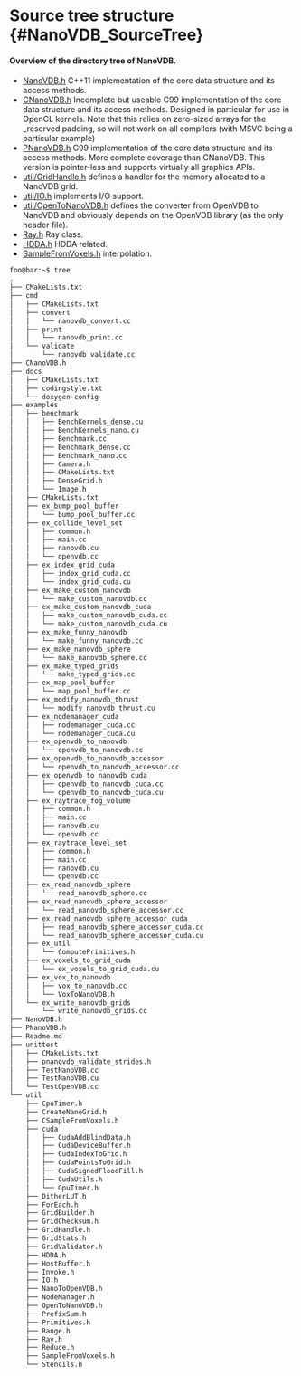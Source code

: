# Source tree structure {#NanoVDB_SourceTree}

#### Overview of the directory tree of NanoVDB.

* [NanoVDB.h](https://github.com/AcademySoftwareFoundation/openvdb/blob/master/nanovdb/nanovdb/NanoVDB.h) C++11 implementation of the core data structure and its access methods.
* [CNanoVDB.h](https://github.com/AcademySoftwareFoundation/openvdb/blob/master/nanovdb/nanovdb/CNanoVDB.h) Incomplete but useable C99 implementation of the core data structure and its access methods.  Designed in particular for use in OpenCL kernels.  Note that this relies on zero-sized arrays for the _reserved padding, so will not work on all compilers (with MSVC being a particular example)
* [PNanoVDB.h](https://github.com/AcademySoftwareFoundation/openvdb/blob/master/nanovdb/nanovdb/PNanoVDB.h) C99 implementation of the core data structure and its access methods. More complete coverage than CNanoVDB.  This version is pointer-less and supports virtually all graphics APIs.
* [util/GridHandle.h](https://github.com/AcademySoftwareFoundation/openvdb/blob/master/nanovdb/nanovdb/util/GridHandle.h) defines a handler for the memory allocated to a NanoVDB grid.
* [util/IO.h](https://github.com/AcademySoftwareFoundation/openvdb/blob/master/nanovdb/nanovdb/util/IO.h) implements I/O support.
* [util/OpenToNanoVDB.h](https://github.com/AcademySoftwareFoundation/openvdb/blob/master/nanovdb/nanovdb/util/OpenToNanoVDB.h) defines the converter from OpenVDB to NanoVDB and obviously depends on the OpenVDB library (as the only header file).
* [Ray.h](https://github.com/AcademySoftwareFoundation/openvdb/blob/master/nanovdb/nanovdb/util/Ray.h) Ray class.
* [HDDA.h](https://github.com/AcademySoftwareFoundation/openvdb/blob/master/nanovdb/nanovdb/util/HDDA.h) HDDA related.
* [SampleFromVoxels.h](https://github.com/AcademySoftwareFoundation/openvdb/blob/master/nanovdb/nanovdb/util/SampleFromVoxels.h) interpolation.

```bash
foo@bar:~$ tree
.
├── CMakeLists.txt
├── cmd
│   ├── CMakeLists.txt
│   ├── convert
│   │   └── nanovdb_convert.cc
│   ├── print
│   │   └── nanovdb_print.cc
│   └── validate
│       └── nanovdb_validate.cc
├── CNanoVDB.h
├── docs
│   ├── CMakeLists.txt
│   ├── codingstyle.txt
│   └── doxygen-config
├── examples
│   ├── benchmark
│   │   ├── BenchKernels_dense.cu
│   │   ├── BenchKernels_nano.cu
│   │   ├── Benchmark.cc
│   │   ├── Benchmark_dense.cc
│   │   ├── Benchmark_nano.cc
│   │   ├── Camera.h
│   │   ├── CMakeLists.txt
│   │   ├── DenseGrid.h
│   │   └── Image.h
│   ├── CMakeLists.txt
│   ├── ex_bump_pool_buffer
│   │   └── bump_pool_buffer.cc
│   ├── ex_collide_level_set
│   │   ├── common.h
│   │   ├── main.cc
│   │   ├── nanovdb.cu
│   │   └── openvdb.cc
│   ├── ex_index_grid_cuda
│   │   ├── index_grid_cuda.cc
│   │   └── index_grid_cuda.cu
│   ├── ex_make_custom_nanovdb
│   │   └── make_custom_nanovdb.cc
│   ├── ex_make_custom_nanovdb_cuda
│   │   ├── make_custom_nanovdb_cuda.cc
│   │   └── make_custom_nanovdb_cuda.cu
│   ├── ex_make_funny_nanovdb
│   │   └── make_funny_nanovdb.cc
│   ├── ex_make_nanovdb_sphere
│   │   └── make_nanovdb_sphere.cc
│   ├── ex_make_typed_grids
│   │   └── make_typed_grids.cc
│   ├── ex_map_pool_buffer
│   │   └── map_pool_buffer.cc
│   ├── ex_modify_nanovdb_thrust
│   │   └── modify_nanovdb_thrust.cu
│   ├── ex_nodemanager_cuda
│   │   ├── nodemanager_cuda.cc
│   │   └── nodemanager_cuda.cu
│   ├── ex_openvdb_to_nanovdb
│   │   └── openvdb_to_nanovdb.cc
│   ├── ex_openvdb_to_nanovdb_accessor
│   │   └── openvdb_to_nanovdb_accessor.cc
│   ├── ex_openvdb_to_nanovdb_cuda
│   │   ├── openvdb_to_nanovdb_cuda.cc
│   │   └── openvdb_to_nanovdb_cuda.cu
│   ├── ex_raytrace_fog_volume
│   │   ├── common.h
│   │   ├── main.cc
│   │   ├── nanovdb.cu
│   │   └── openvdb.cc
│   ├── ex_raytrace_level_set
│   │   ├── common.h
│   │   ├── main.cc
│   │   ├── nanovdb.cu
│   │   └── openvdb.cc
│   ├── ex_read_nanovdb_sphere
│   │   └── read_nanovdb_sphere.cc
│   ├── ex_read_nanovdb_sphere_accessor
│   │   └── read_nanovdb_sphere_accessor.cc
│   ├── ex_read_nanovdb_sphere_accessor_cuda
│   │   ├── read_nanovdb_sphere_accessor_cuda.cc
│   │   └── read_nanovdb_sphere_accessor_cuda.cu
│   ├── ex_util
│   │   └── ComputePrimitives.h
│   ├── ex_voxels_to_grid_cuda
│   │   └── ex_voxels_to_grid_cuda.cu
│   ├── ex_vox_to_nanovdb
│   │   ├── vox_to_nanovdb.cc
│   │   └── VoxToNanoVDB.h
│   └── ex_write_nanovdb_grids
│       └── write_nanovdb_grids.cc
├── NanoVDB.h
├── PNanoVDB.h
├── Readme.md
├── unittest
│   ├── CMakeLists.txt
│   ├── pnanovdb_validate_strides.h
│   ├── TestNanoVDB.cc
│   ├── TestNanoVDB.cu
│   └── TestOpenVDB.cc
└── util
    ├── CpuTimer.h
    ├── CreateNanoGrid.h
    ├── CSampleFromVoxels.h
    ├── cuda
    │   ├── CudaAddBlindData.h
    │   ├── CudaDeviceBuffer.h
    │   ├── CudaIndexToGrid.h
    │   ├── CudaPointsToGrid.h
    │   ├── CudaSignedFloodFill.h
    │   ├── CudaUtils.h
    │   └── GpuTimer.h
    ├── DitherLUT.h
    ├── ForEach.h
    ├── GridBuilder.h
    ├── GridChecksum.h
    ├── GridHandle.h
    ├── GridStats.h
    ├── GridValidator.h
    ├── HDDA.h
    ├── HostBuffer.h
    ├── Invoke.h
    ├── IO.h
    ├── NanoToOpenVDB.h
    ├── NodeManager.h
    ├── OpenToNanoVDB.h
    ├── PrefixSum.h
    ├── Primitives.h
    ├── Range.h
    ├── Ray.h
    ├── Reduce.h
    ├── SampleFromVoxels.h
    └── Stencils.h
```
